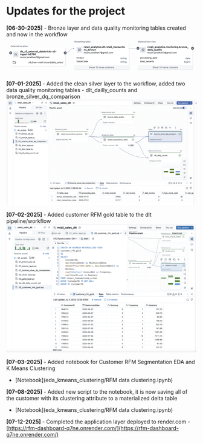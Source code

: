 # Updates for the project

**[06-30-2025]** - Bronze layer and data quality monitoring tables created and now in the workflow 
    ![Data Lineage](images/06_30_2025.png)

**[07-01-2025]** - Added the clean silver layer to the workflow, added two data quality monitoring tables - dlt_dailly_counts and bronze_silver_dq_comparison
    ![Data Lineage](images/07_01_2025.png)

**[07-02-2025]** - Added customer RFM gold table to the dlt pipeline/workflow
    ![Data Lineage](images/07_02_2025.png)

**[07-03-2025]** - Added notebook for Customer RFM Segmentation EDA and K Means Clustering
   -  [Notebook](eda_kmeans_clustering/RFM data clustering.ipynb)

**[07-08-2025]** - Added new script to the notebook, it is now saving all of the customer with its clustering attribute to a materialized delta table
   -  [Notebook](eda_kmeans_clustering/RFM data clustering.ipynb)

**[07-12-2025]** - Completed the application layer deployed to render.com - [https://rfm-dashboard-q7ne.onrender.com/](https://rfm-dashboard-q7ne.onrender.com/)